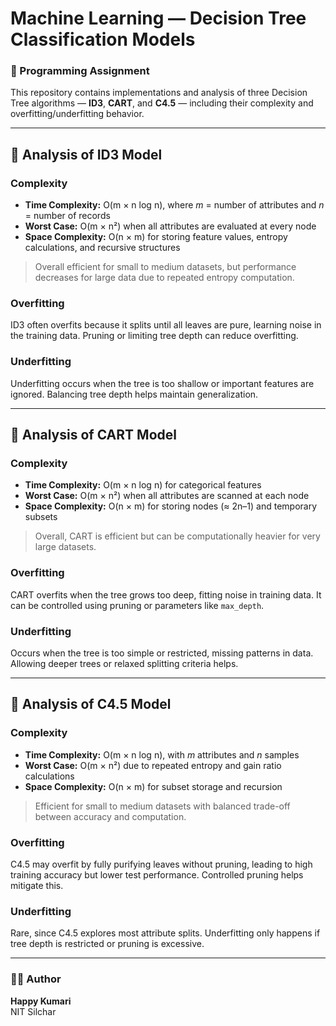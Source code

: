#  Machine Learning — Decision Tree Classification Models

### 📘 Programming Assignment
This repository contains implementations and analysis of three Decision Tree algorithms — **ID3**, **CART**, and **C4.5** — including their complexity and overfitting/underfitting behavior.

---

## 🔹 Analysis of ID3 Model

### **Complexity**
- **Time Complexity:** O(m × n log n), where *m* = number of attributes and *n* = number of records  
- **Worst Case:** O(m × n²) when all attributes are evaluated at every node  
- **Space Complexity:** O(n × m) for storing feature values, entropy calculations, and recursive structures  
> Overall efficient for small to medium datasets, but performance decreases for large data due to repeated entropy computation.

### **Overfitting**
ID3 often overfits because it splits until all leaves are pure, learning noise in the training data. Pruning or limiting tree depth can reduce overfitting.

### **Underfitting**
Underfitting occurs when the tree is too shallow or important features are ignored. Balancing tree depth helps maintain generalization.

---

## 🔹 Analysis of CART Model

### **Complexity**
- **Time Complexity:** O(m × n log n) for categorical features  
- **Worst Case:** O(m × n²) when all attributes are scanned at each node  
- **Space Complexity:** O(n × m) for storing nodes (≈ 2n–1) and temporary subsets  
> Overall, CART is efficient but can be computationally heavier for very large datasets.

### **Overfitting**
CART overfits when the tree grows too deep, fitting noise in training data. It can be controlled using pruning or parameters like `max_depth`.

### **Underfitting**
Occurs when the tree is too simple or restricted, missing patterns in data. Allowing deeper trees or relaxed splitting criteria helps.

---

## 🔹 Analysis of C4.5 Model

### **Complexity**
- **Time Complexity:** O(m × n log n), with *m* attributes and *n* samples  
- **Worst Case:** O(m × n²) due to repeated entropy and gain ratio calculations  
- **Space Complexity:** O(n × m) for subset storage and recursion  
> Efficient for small to medium datasets with balanced trade-off between accuracy and computation.

### **Overfitting**
C4.5 may overfit by fully purifying leaves without pruning, leading to high training accuracy but lower test performance. Controlled pruning helps mitigate this.

### **Underfitting**
Rare, since C4.5 explores most attribute splits. Underfitting only happens if tree depth is restricted or pruning is excessive.

---

### 👩‍💻 Author
**Happy Kumari**    
NIT Silchar
